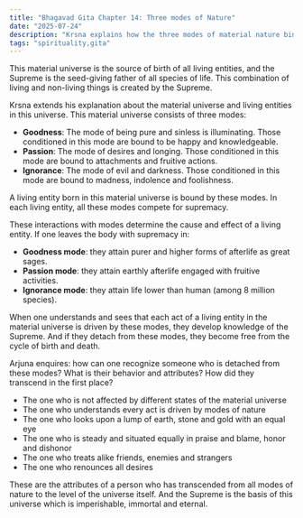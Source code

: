 ```yaml
---
title: "Bhagavad Gita Chapter 14: Three modes of Nature"
date: "2025-07-24"
description: "Krsna explains how the three modes of material nature bind all living entities and the path to transcend them"
tags: "spirituality,gita"
---
```


This material universe is the source of birth of all living entities, and the Supreme is the seed-giving father of all species of life. This combination of living and non-living things is created by the Supreme.

Krsna extends his explanation about the material universe and living entities in this universe. This material universe consists of three modes:

- **Goodness**: The mode of being pure and sinless is illuminating. Those conditioned in this mode are bound to be happy and knowledgeable.
- **Passion**: The mode of desires and longing. Those conditioned in this mode are bound to attachments and fruitive actions.
- **Ignorance**: The mode of evil and darkness. Those conditioned in this mode are bound to madness, indolence and foolishness.

A living entity born in this material universe is bound by these modes. In each living entity, all these modes compete for supremacy.

These interactions with modes determine the cause and effect of a living entity. If one leaves the body with supremacy in:

- **Goodness mode**: they attain purer and higher forms of afterlife as great sages.
- **Passion mode**: they attain earthly afterlife engaged with fruitive activities.
- **Ignorance mode**: they attain life lower than human (among 8 million species).

When one understands and sees that each act of a living entity in the material universe is driven by these modes, they develop knowledge of the Supreme. And if they detach from these modes, they become free from the cycle of birth and death.

Arjuna enquires: how can one recognize someone who is detached from these modes? What is their behavior and attributes? How did they transcend in the first place?

- The one who is not affected by different states of the material universe
- The one who understands every act is driven by modes of nature
- The one who looks upon a lump of earth, stone and gold with an equal eye
- The one who is steady and situated equally in praise and blame, honor and dishonor
- The one who treats alike friends, enemies and strangers
- The one who renounces all desires

These are the attributes of a person who has transcended from all modes of nature to the level of the universe itself. And the Supreme is the basis of this universe which is imperishable, immortal and eternal.

